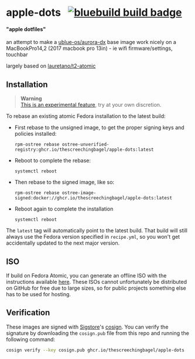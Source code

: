 # apple-dots &nbsp; [![bluebuild build badge](https://github.com/thescreechingbagel/apple-dots/actions/workflows/build.yml/badge.svg)](https://github.com/thescreechingbagel/apple-dots/actions/workflows/build.yml)

#### "apple dotfiles"

an attempt to make a [ublue-os/aurora-dx](https://github.com/ublue-os/aurora) base image work nicely on a MacBookPro14,2 (2017 macbook pro 13in) - ie wifi firmware/settings, touchbar

largely based on [lauretano/t2-atomic](https://github.com/lauretano/t2-atomic)

## Installation

> **Warning**  
> [This is an experimental feature](https://www.fedoraproject.org/wiki/Changes/OstreeNativeContainerStable), try at your own discretion.

To rebase an existing atomic Fedora installation to the latest build:

- First rebase to the unsigned image, to get the proper signing keys and policies installed:
  ```
  rpm-ostree rebase ostree-unverified-registry:ghcr.io/thescreechingbagel/apple-dots:latest
  ```
- Reboot to complete the rebase:
  ```
  systemctl reboot
  ```
- Then rebase to the signed image, like so:
  ```
  rpm-ostree rebase ostree-image-signed:docker://ghcr.io/thescreechingbagel/apple-dots:latest
  ```
- Reboot again to complete the installation
  ```
  systemctl reboot
  ```

The `latest` tag will automatically point to the latest build. That build will still always use the Fedora version specified in `recipe.yml`, so you won't get accidentally updated to the next major version.

## ISO

If build on Fedora Atomic, you can generate an offline ISO with the instructions available [here](https://blue-build.org/learn/universal-blue/#fresh-install-from-an-iso). These ISOs cannot unfortunately be distributed on GitHub for free due to large sizes, so for public projects something else has to be used for hosting.

## Verification

These images are signed with [Sigstore](https://www.sigstore.dev/)'s [cosign](https://github.com/sigstore/cosign). You can verify the signature by downloading the `cosign.pub` file from this repo and running the following command:

```bash
cosign verify --key cosign.pub ghcr.io/thescreechingbagel/apple-dots
```
